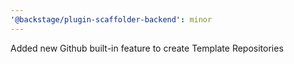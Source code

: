 ```yaml
---
'@backstage/plugin-scaffolder-backend': minor
---
```


Added new Github built-in feature to create Template Repositories
